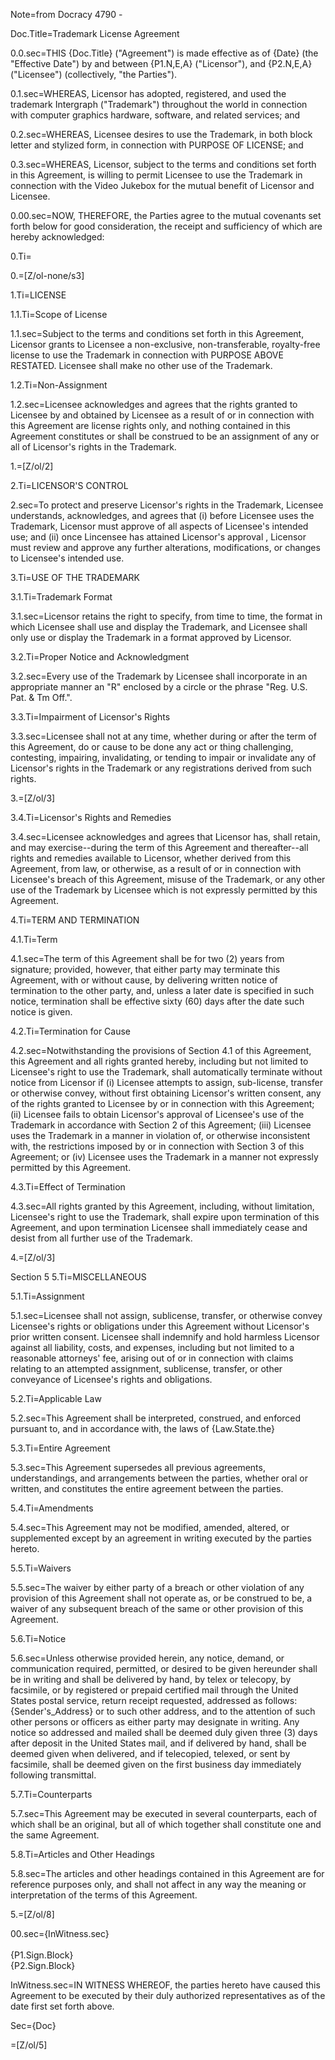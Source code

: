 Note=from Docracy 4790 - 

Doc.Title=Trademark License Agreement

0.0.sec=THIS {Doc.Title} ("Agreement") is made effective as of {Date} (the "Effective Date") by and between {P1.N,E,A} ("Licensor"), and {P2.N,E,A} ("Licensee") (collectively, "the Parties").

0.1.sec=WHEREAS, Licensor has adopted, registered, and used the trademark Intergraph ("Trademark") throughout the world in connection with computer graphics hardware, software, and related services; and

0.2.sec=WHEREAS, Licensee desires to use the Trademark, in both block letter and stylized form, in connection with PURPOSE OF LICENSE; and

0.3.sec=WHEREAS, Licensor, subject to the terms and conditions set forth in this Agreement, is willing to permit Licensee to use the Trademark in connection with the Video Jukebox for the mutual benefit of Licensor and Licensee.

0.00.sec=NOW, THEREFORE, the Parties agree to the mutual covenants set forth below for good consideration, the receipt and sufficiency of which are hereby acknowledged:

0.Ti=</i>

0.=[Z/ol-none/s3]

1.Ti=LICENSE

1.1.Ti=Scope of License

1.1.sec=Subject to the terms and conditions set forth in this Agreement, Licensor grants to Licensee a non-exclusive, non-transferable, royalty-free license to use the Trademark in connection with PURPOSE ABOVE RESTATED. Licensee shall make no other use of the Trademark.

1.2.Ti=Non-Assignment

1.2.sec=Licensee acknowledges and agrees that the rights granted to Licensee by and obtained by Licensee as a result of or in connection with this Agreement are license rights only, and nothing contained in this Agreement constitutes or shall be construed to be an assignment of any or all of Licensor's rights in the Trademark.

1.=[Z/ol/2]

2.Ti=LICENSOR'S CONTROL

2.sec=To protect and preserve Licensor's rights in the Trademark, Licensee understands, acknowledges, and agrees that (i) before Licensee uses the Trademark, Licensor must approve of all aspects of Licensee's intended use; and (ii) once Lincensee has attained Licensor's approval , Licensor must review and approve any further alterations, modifications, or changes to Licensee's intended use.

3.Ti=USE OF THE TRADEMARK

3.1.Ti=Trademark Format

3.1.sec=Licensor retains the right to specify, from time to time, the format in which Licensee shall use and display the Trademark, and Licensee shall only use or display the Trademark in a format approved by Licensor.

3.2.Ti=Proper Notice and Acknowledgment

3.2.sec=Every use of the Trademark by Licensee shall incorporate in an appropriate manner an "R" enclosed by a circle or the phrase "Reg. U.S. Pat. & Tm Off.".

3.3.Ti=Impairment of Licensor's Rights

3.3.sec=Licensee shall not at any time, whether during or after the term of this Agreement, do or cause to be done any act or thing challenging, contesting, impairing, invalidating, or tending to impair or invalidate any of Licensor's rights in the Trademark or any registrations derived from such rights.

3.=[Z/ol/3]

3.4.Ti=Licensor's Rights and Remedies

3.4.sec=Licensee acknowledges and agrees that Licensor has, shall retain, and may exercise--during the term of this Agreement and thereafter--all rights and remedies available to Licensor, whether derived from this Agreement, from law, or otherwise, as a result of or in connection with Licensee's breach of this Agreement, misuse of the Trademark, or any other use of the Trademark by Licensee which is not expressly permitted by this Agreement.

4.Ti=TERM AND TERMINATION

4.1.Ti=Term

4.1.sec=The term of this Agreement shall be for two (2) years from signature; provided, however, that either party may terminate this Agreement, with or without cause, by delivering written notice of termination to the other party, and, unless a later date is specified in such notice, termination shall be effective sixty (60) days after the date such notice is given.

4.2.Ti=Termination for Cause

4.2.sec=Notwithstanding the provisions of Section 4.1 of this Agreement, this Agreement and all rights granted hereby, including but not limited to Licensee's right to use the Trademark, shall automatically terminate without notice from Licensor if (i) Licensee attempts to assign, sub-license, transfer or otherwise convey, without first obtaining Licensor's written consent, any of the rights granted to Licensee by or in connection with this Agreement; (ii) Licensee fails to obtain Licensor's approval of Licensee's use of the Trademark in accordance with Section 2 of this Agreement; (iii) Licensee uses the Trademark in a manner in violation of, or otherwise inconsistent with, the restrictions imposed by or in connection with Section 3 of this Agreement; or (iv) Licensee uses the Trademark in a manner not expressly permitted by this Agreement.

4.3.Ti=Effect of Termination

4.3.sec=All rights granted by this Agreement, including, without limitation, Licensee's right to use the Trademark, shall expire upon termination of this Agreement, and upon termination Licensee shall immediately cease and desist from all further use of the Trademark.

4.=[Z/ol/3]

Section 5
5.Ti=MISCELLANEOUS

5.1.Ti=Assignment

5.1.sec=Licensee shall not assign, sublicense, transfer, or otherwise convey Licensee's rights or obligations under this Agreement without Licensor's prior written consent. Licensee shall indemnify and hold harmless Licensor against all liability, costs, and expenses, including but not limited to a reasonable attorneys' fee, arising out of or in connection with claims relating to an attempted assignment, sublicense, transfer, or other conveyance of Licensee's rights and obligations.

5.2.Ti=Applicable Law

5.2.sec=This Agreement shall be interpreted, construed, and enforced pursuant to, and in accordance with, the laws of {Law.State.the}

5.3.Ti=Entire Agreement

5.3.sec=This Agreement supersedes all previous agreements, understandings, and arrangements between the parties, whether oral or written, and constitutes the entire agreement between the parties.

5.4.Ti=Amendments

5.4.sec=This Agreement may not be modified, amended, altered, or supplemented except by an agreement in writing executed by the parties hereto.

5.5.Ti=Waivers

5.5.sec=The waiver by either party of a breach or other violation of any provision of this Agreement shall not operate as, or be construed to be, a waiver of any subsequent breach of the same or other provision of this Agreement.

5.6.Ti=Notice

5.6.sec=Unless otherwise provided herein, any notice, demand, or communication required, permitted, or desired to be given hereunder shall be in writing and shall be delivered by hand, by telex or telecopy, by facsimile, or by registered or prepaid certified mail through the United States postal service, return receipt requested, addressed as follows: {Sender's_Address} or to such other address, and to the attention of such other persons or officers as either party may designate in writing. Any notice so addressed and mailed shall be deemed duly given three (3) days after deposit in the United States mail, and if delivered by hand, shall be deemed given when delivered, and if telecopied, telexed, or sent by facsimile, shall be deemed given on the first business day immediately following transmittal.

5.7.Ti=Counterparts

5.7.sec=This Agreement may be executed in several counterparts, each of which shall be an original, but all of which together shall constitute one and the same Agreement.

5.8.Ti=Articles and Other Headings

5.8.sec=The articles and other headings contained in this Agreement are for reference purposes only, and shall not affect in any way the meaning or interpretation of the terms of this Agreement.

5.=[Z/ol/8]

00.sec={InWitness.sec}<br><br>{P1.Sign.Block}<br>{P2.Sign.Block}

InWitness.sec=IN WITNESS WHEREOF, the parties hereto have caused this Agreement to be executed by their duly authorized representatives as of the date first set forth above.

Sec={Doc}

=[Z/ol/5]
